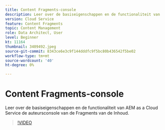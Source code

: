 ```yaml
---
title: Content Fragments-console
description: Leer over de basiseigenschappen en de functionaliteit van AEM as a Cloud Service de auteursconsole van de Fragments van de Inhoud.
version: Cloud Service
feature: Content Fragments
topic: Content Management
role: Data Architect, User
level: Beginner
kt: 11164
thumbnail: 3409492.jpeg
source-git-commit: 8343ce6e3c9f144dddfc9f5bc80b436542f5be02
workflow-type: tm+mt
source-wordcount: '40'
ht-degree: 0%

---
```



# Content Fragments-console

Leer over de basiseigenschappen en de functionaliteit van AEM as a Cloud Service de auteursconsole van de Fragments van de Inhoud.

>[!VIDEO](https://video.tv.adobe.com/v/3409492/?quality=12&learn=on)
